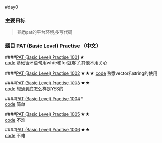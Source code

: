 #day0

### 主要目标    
>熟悉pat的平台环境,多写代码
### 题目  PAT (Basic Level) Practise （中文）
  
####[PAT (Basic Level) Practise 1001](http://pat.zju.edu.cn/contests/pat-b-practise/1001) ★  
[code](src/1001.cpp)  基础循环语句用while和for就够了,其他不用关心

####[PAT (Basic Level) Practise 1002](http://pat.zju.edu.cn/contests/pat-b-practise/1002) ★★★ 
[code](src/1002.cpp) 熟悉vector和string的使用

####[PAT (Basic Level) Practise 1003](http://pat.zju.edu.cn/contests/pat-b-practise/1003) ★★  
[code](src/1003.cpp)  想通到底怎么样是YES的

####[PAT (Basic Level) Practise 1004](http://pat.zju.edu.cn/contests/pat-b-practise/1004) *  
[code](src/1004.cpp)  简单

####[PAT (Basic Level) Practise 1005](http://pat.zju.edu.cn/contests/pat-b-practise/1005) ★★  
[code](src/1005.cpp)  不难

####[PAT (Basic Level) Practise 1006](http://pat.zju.edu.cn/contests/pat-b-practise/1006) ★★  
[code](src/1006.cpp)  不难
